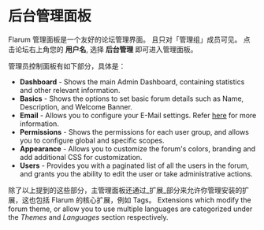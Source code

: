 # 后台管理面板

Flarum 管理面板是一个友好的论坛管理界面。 且只对「管理组」成员可见。 点击论坛右上角您的 **用户名**, 选择 **后台管理** 即可进入管理面板。

管理员控制面板有如下部分，具体是：
- **Dashboard** - Shows the main Admin Dashboard, containing statistics and other relevant information.
- **Basics** - Shows the options to set basic forum details such as Name, Description, and Welcome Banner.
- **Email** - Allows you to configure your E-Mail settings. Refer [here](https://docs.flarum.org/mail) for more information.
- **Permissions** - Shows the permissions for each user group, and allows you to configure global and specific scopes.
- **Appearance** - Allows you to customize the forum's colors, branding and add additional CSS for customization.
- **Users** - Provides you with a paginated list of all the users in the forum, and grants you the ability to edit the user or take administrative actions.

除了以上提到的这些部分，主管理面板还通过_扩展_部分来允许你管理安装的扩展，这也包括 Flarum 的核心扩展，例如 Tags。 Extensions which modify the forum theme, or allow you to use multiple languages are categorized under the _Themes_ and _Languages_ section respectively.
